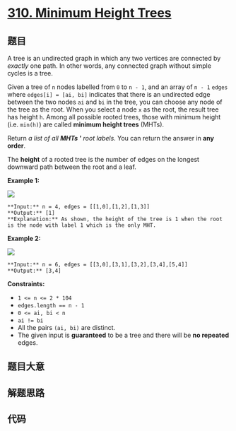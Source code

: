 # [310. Minimum Height Trees](https://leetcode.com/problems/minimum-height-trees)

## 题目

A tree is an undirected graph in which any two vertices are connected by
_exactly_  one path. In other words, any connected graph without simple cycles
is a tree.

Given a tree of `n` nodes labelled from `0` to `n - 1`, and an array of `n -
1` `edges` where `edges[i] = [ai, bi]` indicates that there is an undirected
edge between the two nodes `ai` and `bi` in the tree, you can choose any node
of the tree as the root. When you select a node `x` as the root, the result
tree has height `h`. Among all possible rooted trees, those with minimum
height (i.e. `min(h)`)  are called **minimum height trees** (MHTs).

Return _a list of all **MHTs '** root labels_. You can return the answer in
**any order**.

The **height** of a rooted tree is the number of edges on the longest downward
path between the root and a leaf.



**Example 1:**

![](https://assets.leetcode.com/uploads/2020/09/01/e1.jpg)

    
    
    **Input:** n = 4, edges = [[1,0],[1,2],[1,3]]
    **Output:** [1]
    **Explanation:** As shown, the height of the tree is 1 when the root is the node with label 1 which is the only MHT.
    

**Example 2:**

![](https://assets.leetcode.com/uploads/2020/09/01/e2.jpg)

    
    
    **Input:** n = 6, edges = [[3,0],[3,1],[3,2],[3,4],[5,4]]
    **Output:** [3,4]
    



**Constraints:**

  * `1 <= n <= 2 * 104`
  * `edges.length == n - 1`
  * `0 <= ai, bi < n`
  * `ai != bi`
  * All the pairs `(ai, bi)` are distinct.
  * The given input is **guaranteed** to be a tree and there will be **no repeated** edges.


## 题目大意

## 解题思路

## 代码

```javascript

```

